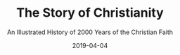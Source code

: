 ---
date: 2019-04-04
dateYear: 2019
isbn: 9781847241405
title: The Story of Christianity
subtitle: An Illustrated History of 2000 Years of the Christian Faith
description: "Includes timelines, display quotations, and profiles of the key personalities who shaped the course of the history of the Christian faith. Contains 150 color images."
cover: cover-the-story-of-christianity.jpeg
coverGoogle: https://books.google.com/books/content?id=zQvqGAAACAAJ&printsec=frontcover&img=1&zoom=1&source=gbs_api
pageCount: 255
authors: David Bentley Hart
publishers: Quercus Books
published: 2007-01-01
publishedYear: 2006
shelves:
- non-fiction
---